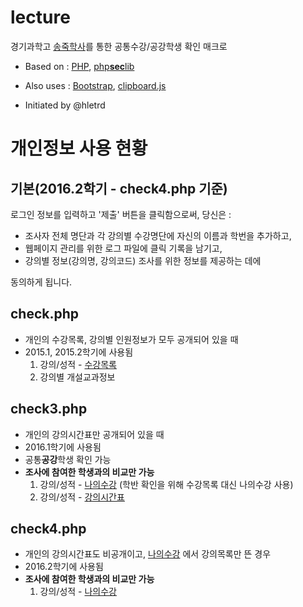 ﻿# lecture
경기과학고 [송죽학사](http://student.gs.hs.kr)를 통한 공통수강/공강학생 확인 매크로

* Based on : [PHP](http://php.net), [php**sec**lib](http://phpseclib.sourceforge.net/)

* Also uses : [Bootstrap](http://getbootstrap.com/), [clipboard.js](https://clipboardjs.com/)

- Initiated by @hletrd

# 개인정보 사용 현황
## 기본(2016.2학기 - check4.php 기준)
로그인 정보를 입력하고 '제출' 버튼을 클릭함으로써, 당신은 :
- 조사자 전체 명단과 각 강의별 수강명단에 자신의 이름과 학번을 추가하고,
- 웹페이지 관리를 위한 로그 파일에 클릭 기록을 남기고,
- 강의별 정보(강의명, 강의코드) 조사를 위한 정보를 제공하는 데에

동의하게 됩니다.

## check.php
- 개인의 수강목록, 강의별 인원정보가 모두 공개되어 있을 때  
- 2015.1, 2015.2학기에 사용됨
  1. 강의/성적 - [수강목록](http://student.gs.hs.kr/student/score/lectureList.do)
  2. 강의별 개설교과정보

## check3.php
- 개인의 강의시간표만 공개되어 있을 때
- 2016.1학기에 사용됨
- 공통**공강**학생 확인 가능
- **조사에 참여한 학생과의 비교만 가능**
  1. 강의/성적 - [나의수강](http://student.gs.hs.kr/student/score/graduationRequestInfo.do) (학반 확인을 위해 수강목록 대신 나의수강 사용)
  2. 강의/성적 - [강의시간표](http://student.gs.hs.kr/student/score/studentTimetable.do?schedule=1601)

## check4.php
- 개인의 강의시간표도 비공개이고, [나의수강](http://student.gs.hs.kr/student/score/graduationRequestInfo.do) 에서 강의목록만 뜬 경우
- 2016.2학기에 사용됨
- **조사에 참여한 학생과의 비교만 가능**
  1. 강의/성적 - [나의수강](http://student.gs.hs.kr/student/score/graduationRequestInfo.do)
